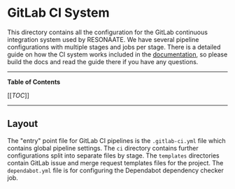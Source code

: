 # GitLab CI System

This directory contains all the configuration for the GitLab continuous integration system used by RESONAATE.
We have several pipeline configurations with multiple stages and jobs per stage.
There is a detailed guide on how the CI system works included in the [documentation](../docs/README.md), so please build the docs and read the guide there if you have any questions.

______________________________________________________________________

<!-- START TOC -->

<!-- TOC Formatted for GitLab -->

**Table of Contents**

\[\[_TOC_\]\]

<!-- END TOC -->

______________________________________________________________________

## Layout

The "entry" point file for GitLab CI pipelines is the `.gitlab-ci.yml` file which contains global pipeline settings.
The `ci` directory contains further configurations split into separate files by stage.
The `templates` directories contain GitLab issue and merge request templates files for the project.
The `dependabot.yml` file is for configuring the Dependabot dependency checker job.
